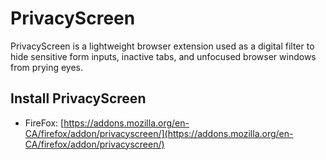 # PrivacyScreen

PrivacyScreen is a lightweight browser extension used as a digital filter to hide sensitive form inputs, inactive tabs, and unfocused browser windows from prying eyes.

## Install PrivacyScreen

- FireFox: [https://addons.mozilla.org/en-CA/firefox/addon/privacyscreen/](https://addons.mozilla.org/en-CA/firefox/addon/privacyscreen/)